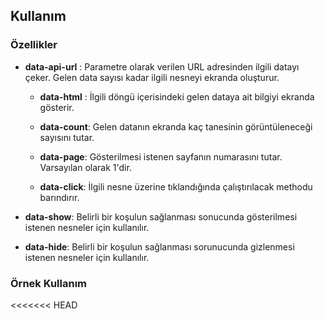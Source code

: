## Kullanım

### Özellikler

* **data-api-url** :
  Parametre olarak verilen URL adresinden ilgili datayı çeker. Gelen data sayısı kadar ilgili nesneyi ekranda oluşturur.
  
  * **data-html** :
    İlgili döngü içerisindeki gelen dataya ait <alanadi> bilgiyi ekranda gösterir.

  * **data-count**:
    Gelen datanın ekranda kaç tanesinin görüntüleneceği sayısını tutar.

  * **data-page**:
    Gösterilmesi istenen sayfanın numarasını tutar. Varsayılan olarak 1'dir.
  
  * **data-click**:
    İlgili nesne üzerine tıklandığında çalıştırılacak methodu barındırır.

* **data-show**:
  Belirli bir koşulun sağlanması sonucunda gösterilmesi istenen nesneler için kullanılır.
  
* **data-hide**:
  Belirli bir koşulun sağlanması sorunucunda gizlenmesi istenen nesneler için kullanılır.
  
 
### Örnek Kullanım
<<<<<<< HEAD
  
> <script>
    function onClick(e){
=======
```  
<script>function onClick(e){
>>>>>>> refs/remotes/origin/master
      console.log(e);
      console.log(e.items);
      console.log(e.event);
    }
</script>

<div class="item" data-api-url="https://jsonplaceholder.typicode.com/comments">
  <div class="name" data-html="name"></div>
     <div class="email">
        <span data-html="email"></span>
        <i class="premium" data-show="$data.premium == true">Premium</i>
     </div>
     <div class="body" data-html="body"></div>
     <div>
        <input type="button" data-click="onClick" value="More details" />
      </div>
</div>
```
